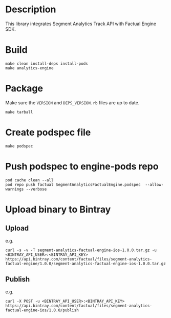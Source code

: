 # Description

This library integrates Segment Analytics Track API with Factual Engine SDK.

# Build

```
make clean install-deps install-pods
make analytics-engine
```

# Package

Make sure the `VERSION` and `DEPS_VERSION.rb` files are up to date.

```
make tarball
```

# Create podspec file

```
make podspec
```

# Push podspec to engine-pods repo

```
pod cache clean --all
pod repo push factual SegmentAnalyticsFactualEngine.podspec  --allow-warnings --verbose
```

# Upload binary to Bintray

## Upload

e.g.

```
curl -s -v -T segment-analytics-factual-engine-ios-1.0.0.tar.gz -u <BINTRAY_API_USER>:<BINTRAY_API_KEY> https://api.bintray.com/content/factual/files/segment-analytics-factual-engine/1.0.0/segment-analytics-factual-engine-ios-1.0.0.tar.gz
```

## Publish

e.g.

```
curl -X POST -u <BINTRAY_API_USER>:<BINTRAY_API_KEY> https://api.bintray.com/content/factual/files/segment-analytics-factual-engine-ios/1.0.0/publish
```
